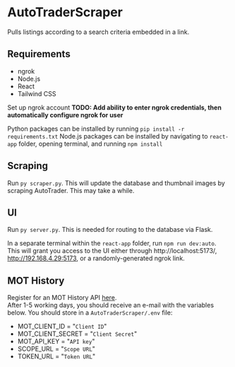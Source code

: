 # AutoTraderScraper
Pulls listings according to a search criteria embedded in a link.

## Requirements
- ngrok
- Node.js
- React
- Tailwind CSS 

Set up ngrok account
**TODO: Add ability to enter ngrok credentials, then automatically configure ngrok for user**

Python packages can be installed by running `pip install -r requirements.txt`
Node.js packages can be installed by navigating to `react-app` folder, opening terminal, and running `npm install`

## Scraping

Run `py scraper.py`. This will update the database and thumbnail images by scraping AutoTrader. This may take a while. 

## UI

Run `py server.py`. This is needed for routing to the database via Flask.

In a separate terminal within the `react-app` folder, run `npm run dev:auto`. This will grant you access to the UI either through http://localhost:5173/, http://192.168.4.29:5173, or a randomly-generated ngrok link.

## MOT History

Register for an MOT History API [here](https://documentation.history.mot.api.gov.uk/mot-history-api/register).    
After 1-5 working days, you should receive an e-mail with the variables below. You should store in a `AutoTraderScraper/.env` file:

- MOT_CLIENT_ID = "`Client ID`"
- MOT_CLIENT_SECRET = "`Client Secret`"
- MOT_API_KEY = "`API key`"
- SCOPE_URL = "`Scope URL`"
- TOKEN_URL = "`Token URL`"
